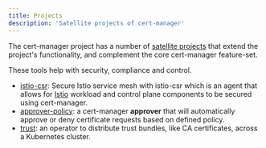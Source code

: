 ```yaml
---
title: Projects
description: 'Satellite projects of cert-manager'
---
```


The cert-manager project has a number of [satellite
projects](https://github.com/cert-manager) that extend the project's
functionality, and complement the core cert-manager feature-set.

These tools help with security, compliance and control.

- [istio-csr](./istio-csr.md): Secure Istio service mesh with istio-csr which is
  an agent that allows for [Istio](https://istio.io) workload and control plane
  components to be secured using cert-manager.
- [approver-policy](./approver-policy.md):
  a cert-manager **approver** that will automatically approve or deny
  certificate requests based on defined policy.
- [trust](./trust.md): an
  operator to distribute trust bundles, like CA certificates, across a
  Kubernetes cluster.
